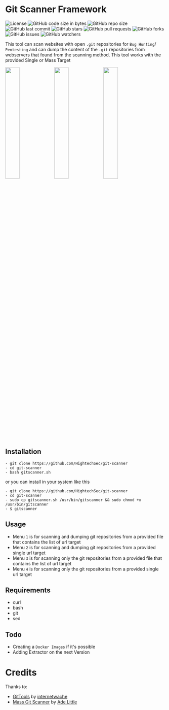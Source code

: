 # Git Scanner Framework
![License](https://img.shields.io/badge/License-GPL-blue.svg?style=flat)
![GitHub code size in bytes](https://img.shields.io/github/languages/code-size/HightechSec/git-scanner)
![GitHub repo size](https://img.shields.io/github/repo-size/HightechSec/git-scanner)
![GitHub last commit](https://img.shields.io/github/last-commit/HightechSec/git-scanner)
![GitHub stars](https://img.shields.io/github/stars/HightechSec/git-scanner)
![GitHub pull requests](https://img.shields.io/github/issues-pr/HightechSec/git-scanner)
![GitHub forks](https://img.shields.io/github/forks/HightechSec/git-scanner)
![GitHub issues](https://img.shields.io/github/issues/HightechSec/git-scanner)
![GitHub watchers](https://img.shields.io/github/watchers/HightechSec/git-scanner)

This tool can scan websites with open ```.git``` repositories for `Bug Hunting`/ `Pentesting` and can dump the content of the ```.git``` repositories from webservers that found from the scanning method. This tool works with the provided Single or Mass Target

<img src="https://raw.githubusercontent.com/HightechSec/git-scanner/master/img/1-gitscanner.PNG" width="30%"></img> <img src="https://raw.githubusercontent.com/HightechSec/git-scanner/master/img/2-gitscanner.PNG" width="30%"></img> <img src="https://raw.githubusercontent.com/HightechSec/git-scanner/master/img/3-gitscanner.PNG" width="30%"></img> 
## Installation
```
- git clone https://github.com/HightechSec/git-scanner
- cd git-scanner
- bash gitscanner.sh
``` 
or you can install in your system like this
```
- git clone https://github.com/HightechSec/git-scanner
- cd git-scanner
- sudo cp gitscanner.sh /usr/bin/gitscanner && sudo chmod +x /usr/bin/gitscanner
- $ gitscanner
```
## Usage
- Menu `1` is for scanning and dumping git repositories from a provided file that contains the list of url target
- Menu `2` is for scanning and dumping git repositories from a provided single url target
- Menu `3` is for scanning only the git repositories from a provided file that contains the list of url target 
- Menu `4` is for scanning only the git repositories from a provided single url target

## Requirements
* curl
* bash
* git
* sed

## Todo
- Creating a `Docker Images` if it's possible
- Adding Extractor on the next Version

# Credits
Thanks to:
- [GitTools](https://github.com/internetwache/GitTools) by [internetwache](https://github.com/internetwache/)
- [Mass Git Scanner](https://github.com/Adelittle/Mass_Git_Scanner/) by [Ade Little](https://github.com/Adelittle/)
